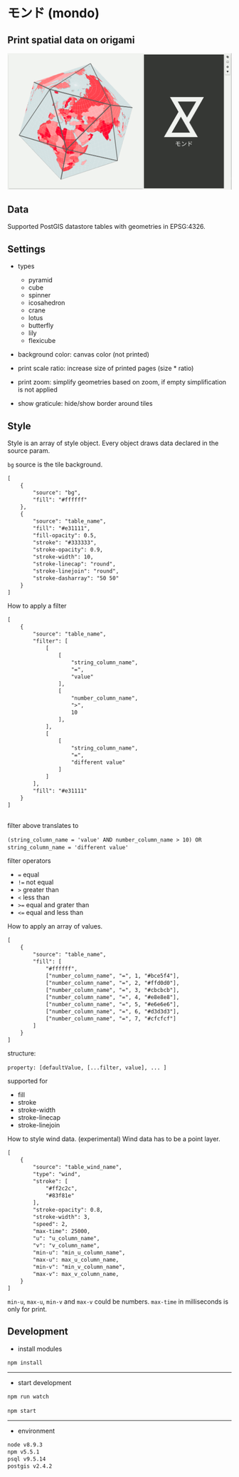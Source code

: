 # モンド (mondo)
## Print spatial data on origami

![Preview of Icosahedron map](./assets/img/preview.png)

## Data

Supported PostGIS datastore tables with geometries in EPSG:4326.

## Settings

- types
    - pyramid
    - cube
    - spinner
    - icosahedron
    - crane
    - lotus
    - butterfly
    - lily
    - flexicube

- background color: canvas color (not printed)
- print scale ratio: increase size of printed pages (size * ratio)
- print zoom: simplify geometries based on zoom, if empty simplification is not applied
- show graticule: hide/show border around tiles

## Style

Style is an array of style object.
Every object draws data declared in the source param.

`bg` source is the tile background.

```
[
    {
        "source": "bg",
        "fill": "#ffffff"
    },
    {
        "source": "table_name",
        "fill": "#e31111",
        "fill-opacity": 0.5,
        "stroke": "#333333",
        "stroke-opacity": 0.9,
        "stroke-width": 10,
        "stroke-linecap": "round",
        "stroke-linejoin": "round",
        "stroke-dasharray": "50 50"
    }
]

```

How to apply a filter

```
[
    {
        "source": "table_name",
        "filter": [
            [
                [
                    "string_column_name",
                    "=",
                    "value"
                ],
                [
                    "number_column_name",
                    ">",
                    10
                ],
            ],
            [
                [
                    "string_column_name",
                    "=",
                    "different value"
                ]            
            ]
        ],
        "fill": "#e31111"
    }
]


```

filter above translates to

`(string_column_name = 'value' AND number_column_name > 10) OR string_column_name = 'different value'`

filter operators

- `=` equal
- `!=` not equal
- `>` greater than
- `<` less than
- `>=` equal and grater than
- `<=` equal and less than

How to apply an array of values.

```
[
    {
        "source": "table_name",
        "fill": [
            "#ffffff",
            ["number_column_name", "=", 1, "#bce5f4"],
            ["number_column_name", "=", 2, "#ffd0d0"],
            ["number_column_name", "=", 3, "#cbcbcb"],
            ["number_column_name", "=", 4, "#e8e8e8"],
            ["number_column_name", "=", 5, "#e6e6e6"],
            ["number_column_name", "=", 6, "#d3d3d3"],
            ["number_column_name", "=", 7, "#cfcfcf"]
        ]
    }
]
```
structure:

`property: [defaultValue, [...filter, value], ... ]`

supported for
- fill
- stroke
- stroke-width
- stroke-linecap
- stroke-linejoin

How to style wind data. (experimental)
Wind data has to be a point layer.

```
[
    {
        "source": "table_wind_name",
        "type": "wind",
        "stroke": [
            "#ff2c2c",
            "#83f81e"
        ],
        "stroke-opacity": 0.8,
        "stroke-width": 3,
        "speed": 2,
        "max-time": 25000,
        "u": "u_column_name",
        "v": "v_column_name",
        "min-u": "min_u_column_name",
        "max-u": max_u_column_name,
        "min-v": "min_v_column_name",
        "max-v": max_v_column_name,
    }
]
```
`min-u`, `max-u`, `min-v` and `max-v` could be numbers.
`max-time` in milliseconds is only for print.

## Development

- install modules

```
npm install
```

---
- start development
```
npm run watch

npm start
```
---
- environment

```
node v8.9.3
npm v5.5.1
psql v9.5.14
postgis v2.4.2
```